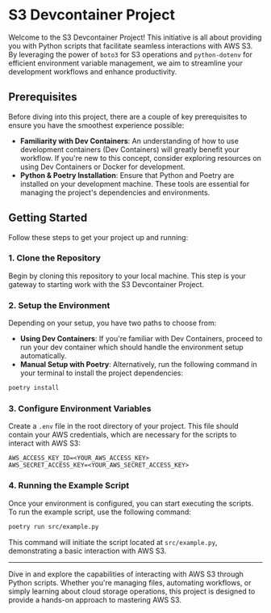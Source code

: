 # S3 Devcontainer Project

Welcome to the S3 Devcontainer Project! This initiative is all about providing you with Python scripts that facilitate seamless interactions with AWS S3. By leveraging the power of `boto3` for S3 operations and `python-dotenv` for efficient environment variable management, we aim to streamline your development workflows and enhance productivity.

## Prerequisites

Before diving into this project, there are a couple of key prerequisites to ensure you have the smoothest experience possible:

- **Familiarity with Dev Containers**: An understanding of how to use development containers (Dev Containers) will greatly benefit your workflow. If you're new to this concept, consider exploring resources on using Dev Containers or Docker for development.
- **Python & Poetry Installation**: Ensure that Python and Poetry are installed on your development machine. These tools are essential for managing the project's dependencies and environments.

## Getting Started

Follow these steps to get your project up and running:

### 1. Clone the Repository

Begin by cloning this repository to your local machine. This step is your gateway to starting work with the S3 Devcontainer Project.

### 2. Setup the Environment

Depending on your setup, you have two paths to choose from:

- **Using Dev Containers**: If you're familiar with Dev Containers, proceed to run your dev container which should handle the environment setup automatically.
- **Manual Setup with Poetry**: Alternatively, run the following command in your terminal to install the project dependencies:

```bash
poetry install
```

### 3. Configure Environment Variables

Create a `.env` file in the root directory of your project. This file should contain your AWS credentials, which are necessary for the scripts to interact with AWS S3:

```plaintext
AWS_ACCESS_KEY_ID=<YOUR_AWS_ACCESS_KEY>
AWS_SECRET_ACCESS_KEY=<YOUR_AWS_SECRET_ACCESS_KEY>
```

### 4. Running the Example Script

Once your environment is configured, you can start executing the scripts. To run the example script, use the following command:

```bash
poetry run src/example.py
```

This command will initiate the script located at `src/example.py`, demonstrating a basic interaction with AWS S3.

---

Dive in and explore the capabilities of interacting with AWS S3 through Python scripts. Whether you're managing files, automating workflows, or simply learning about cloud storage operations, this project is designed to provide a hands-on approach to mastering AWS S3.
